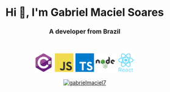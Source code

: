 <h1 align="center">Hi 👋, I'm Gabriel Maciel Soares</h1>
<h3 align="center">A developer from Brazil</h3>
</br>

<p align="center">
  <img src="https://raw.githubusercontent.com/devicons/devicon/master/icons/csharp/csharp-original.svg" alt="csharp" height="50" width="50" />
  <img src="https://raw.githubusercontent.com/devicons/devicon/master/icons/javascript/javascript-original.svg" alt="javascript" height="50" width="50" />
  <img src="https://raw.githubusercontent.com/devicons/devicon/master/icons/typescript/typescript-original.svg" alt="typescript" height="50" width="50" />
  <img src="https://raw.githubusercontent.com/devicons/devicon/master/icons/nodejs/nodejs-original-wordmark.svg" alt="nodejs" height="50" width="50" />
  <img src="https://raw.githubusercontent.com/devicons/devicon/master/icons/react/react-original-wordmark.svg" alt="reactjs" height="50" width="50" />
</p>

<p align="center">
  <a href="https://linkedin.com/in/gabrielmaciel7" target="blank">
    <img align="center" src="https://cdn.jsdelivr.net/npm/simple-icons@3.0.1/icons/linkedin.svg" alt="gabrielmaciel7" height="30" width="30" />
  </a>
</p>
